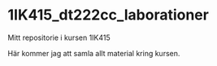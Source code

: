 1IK415_dt222cc_laborationer
===========================

Mitt repositorie i kursen 1IK415

Här kommer jag att samla allt material kring kursen.
